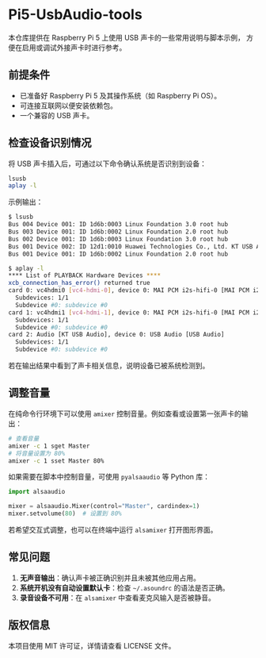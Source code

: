# Pi5-UsbAudio-tools

本仓库提供在 Raspberry Pi 5 上使用 USB 声卡的一些常用说明与脚本示例，
方便在启用或调试外接声卡时进行参考。

## 前提条件

- 已准备好 Raspberry Pi 5 及其操作系统（如 Raspberry Pi OS）。
- 可连接互联网以便安装依赖包。
- 一个兼容的 USB 声卡。

## 检查设备识别情况

将 USB 声卡插入后，可通过以下命令确认系统是否识别到设备：

```bash
lsusb
aplay -l
```

示例输出：

```bash
$ lsusb
Bus 004 Device 001: ID 1d6b:0003 Linux Foundation 3.0 root hub
Bus 003 Device 001: ID 1d6b:0002 Linux Foundation 2.0 root hub
Bus 002 Device 001: ID 1d6b:0003 Linux Foundation 3.0 root hub
Bus 001 Device 002: ID 12d1:0010 Huawei Technologies Co., Ltd. KT USB Audio
Bus 001 Device 001: ID 1d6b:0002 Linux Foundation 2.0 root hub

$ aplay -l
**** List of PLAYBACK Hardware Devices ****
xcb_connection_has_error() returned true
card 0: vc4hdmi0 [vc4-hdmi-0], device 0: MAI PCM i2s-hifi-0 [MAI PCM i2s-hifi-0]
  Subdevices: 1/1
  Subdevice #0: subdevice #0
card 1: vc4hdmi1 [vc4-hdmi-1], device 0: MAI PCM i2s-hifi-0 [MAI PCM i2s-hifi-0]
  Subdevices: 1/1
  Subdevice #0: subdevice #0
card 2: Audio [KT USB Audio], device 0: USB Audio [USB Audio]
  Subdevices: 1/1
  Subdevice #0: subdevice #0
```

若在输出结果中看到了声卡相关信息，说明设备已被系统检测到。

## 调整音量

在纯命令行环境下可以使用 `amixer` 控制音量。例如查看或设置第一张声卡的输出：

```bash
# 查看音量
amixer -c 1 sget Master
# 将音量设置为 80%
amixer -c 1 sset Master 80%
```

如果需要在脚本中控制音量，可使用 `pyalsaaudio` 等 Python 库：

```python
import alsaaudio

mixer = alsaaudio.Mixer(control="Master", cardindex=1)
mixer.setvolume(80)  # 设置到 80%
```

若希望交互式调整，也可以在终端中运行 `alsamixer` 打开图形界面。

## 常见问题

1. **无声音输出**：确认声卡被正确识别并且未被其他应用占用。
2. **系统开机没有自动设置默认卡**：检查 `~/.asoundrc` 的语法是否正确。
3. **录音设备不可用**：在 `alsamixer` 中查看麦克风输入是否被静音。

## 版权信息

本项目使用 MIT 许可证，详情请查看 LICENSE 文件。
